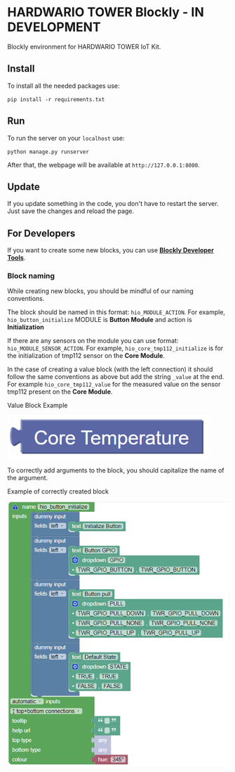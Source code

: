# HARDWARIO TOWER Blockly - IN DEVELOPMENT

Blockly environment for HARDWARIO TOWER IoT Kit.

## Install

To install all the needed packages use:

```
pip install -r requirements.txt
```

## Run

To run the server on your `localhost` use:

```
python manage.py runserver
```

After that, the webpage will be available at `http://127.0.0.1:8000`.

## Update

If you update something in the code, you don't have to restart the server. Just save the changes and reload the page.

## For Developers

If you want to create some new blocks, you can use [**Blockly Developer Tools**](https://blockly-demo.appspot.com/static/demos/blockfactory/index.html#).

### Block naming

While creating new blocks, you should be mindful of our naming conventions.

The block should be named in this format: `hio_MODULE_ACTION`. For example, `hio_button_initialize` MODULE is **Button Module** and action is **Initialization**

If there are any sensors on the module you can use format: `hio_MODULE_SENSOR_ACTION`. For example, `hio_core_tmp112_initialize` is for the initialization of tmp112 sensor on the **Core Module**.

In the case of creating a value block (with the left connection) it should follow the same conventions as above but add the string `_value` at the end. For example `hio_core_tmp112_value` for the measured value on the sensor tmp112 present on the **Core Module**. 

Value Block Example

![Value Block Example](images/core_temperature_value_block.png)

To correctly add arguments to the block, you should capitalize the name of the argument.

Example of correctly created block

![Correctly Created Block](images/correctly_created_block.png)